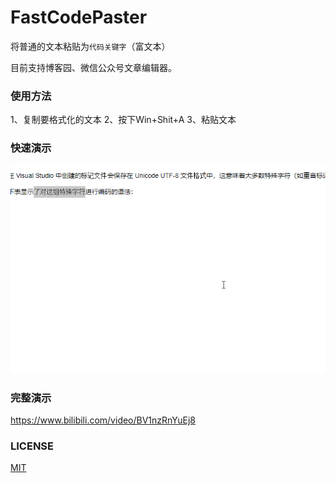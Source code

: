 # FastCodePaster
将普通的文本粘贴为`代码关键字`（富文本）

目前支持博客园、微信公众号文章编辑器。

### 使用方法
1、复制要格式化的文本
2、按下Win+Shit+A
3、粘贴文本

### 快速演示
<p align="center">
<img src="doc/demo.gif">
</p>

### 完整演示
https://www.bilibili.com/video/BV1nzRnYuEj8

### LICENSE
[MIT](LICENSE)

